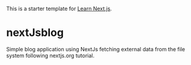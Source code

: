 This is a starter template for [Learn Next.js](https://nextjs.org/learn).
# nextJsblog

Simple blog application using NextJs fetching external data from the file system following nextjs.org tutorial.

